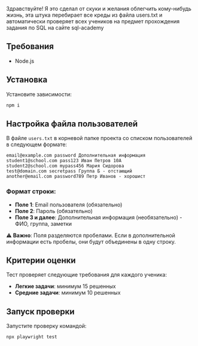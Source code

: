 Здравствуйте! Я это сделал от скуки и желания облегчить кому-нибудь жизнь, эта штука перебирает все креды из файла users.txt и автоматически проверяет всех учеников на предмет прохождения задания по SQL на сайте sql-academy

## Требования

- Node.js

## Установка

Установите зависимости:

```bash
npm i
```


## Настройка файла пользователей

В файле `users.txt` в корневой папке проекта со списком пользователей в следующем формате:

```
email@example.com password Дополнительная информация
student1@school.com pass123 Иван Петров 10А
student2@school.com mypass456 Мария Сидорова
test@domain.com secretpass Группа Б - отстающий
another@email.com password789 Петр Иванов - хорошист
```

### Формат строки:
- **Поле 1**: Email пользователя (обязательно)
- **Поле 2**: Пароль (обязательно)  
- **Поле 3 и далее**: Дополнительная информация (необязательно) - ФИО, группа, заметки

⚠ **Важно**: Поля разделяются пробелами. Если в дополнительной информации есть пробелы, они будут объединены в одну строку.

## Критерии оценки

Тест проверяет следующие требования для каждого ученика:
- **Легкие задачи**: минимум 15 решенных
- **Средние задачи**: минимум 10 решенных

## Запуск проверки

Запустите проверку командой:

```bash
npx playwright test
```
